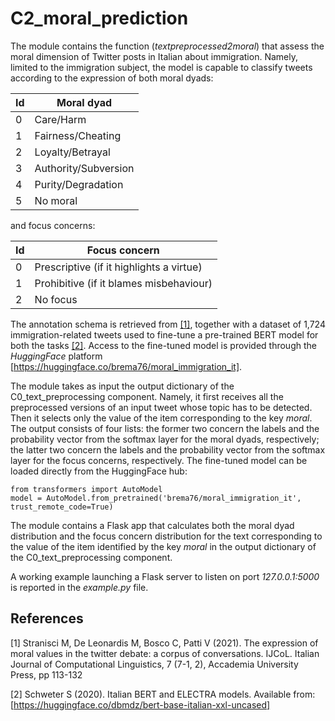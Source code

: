 # C2_moral_prediction 
The module contains the function (*textpreprocessed2moral*) that assess the moral dimension of Twitter posts in Italian about immigration. Namely, limited to the immigration subject, the model is capable to classify tweets according to the expression of both moral dyads:

| Id | Moral dyad           |
|----|----------------------|
| 0  | Care/Harm            |
| 1  | Fairness/Cheating    |
| 2  | Loyalty/Betrayal     |
| 3  | Authority/Subversion |
| 4  | Purity/Degradation   |
| 5  | No moral             |

and focus concerns:

| Id | Focus concern                            |
|----|------------------------------------------|
| 0  | Prescriptive (if it highlights a virtue) |
| 1  | Prohibitive  (if it blames misbehaviour) |
| 2  | No focus                                 |

The annotation schema is retrieved from [[1]](#1), together with a dataset of 1,724 immigration-related tweets used to fine-tune a pre-trained BERT model for both the tasks [[2]](#2).
Access to the fine-tuned model is provided through the *HuggingFace* platform [https://huggingface.co/brema76/moral_immigration_it].

The module takes as input the output dictionary of the C0_text_preprocessing component. Namely, it first receives all the preprocessed versions of an input tweet whose topic has to be detected. Then it selects only the value of the item corresponding to the key *moral*. The output consists of four lists: the former two concern the labels and the probability vector from the softmax layer for the moral dyads, respectively; the latter two concern the labels and the probability vector from the softmax layer for the focus concerns, respectively.
The fine-tuned model can be loaded directly from the HuggingFace hub: 

    from transformers import AutoModel
    model = AutoModel.from_pretrained('brema76/moral_immigration_it', trust_remote_code=True)

The module contains a Flask app that calculates both the moral dyad distribution and the focus concern distribution for the text corresponding to the value of the item identified by the key *moral* in the output dictionary of the C0_text_preprocessing component.

A working example launching a Flask server to listen on port *127.0.0.1:5000* is reported in the *example.py* file.

## References
<a id="1">[1]</a> 
Stranisci M, De Leonardis M, Bosco C, Patti V (2021). 
The expression of moral values in the twitter debate: a corpus of conversations. 
IJCoL. Italian Journal of Computational Linguistics, 7 (7-1, 2), Accademia University Press, pp 113-132

<a id="2">[2]</a> 
Schweter S (2020).
Italian BERT and ELECTRA models.
Available from: [https://huggingface.co/dbmdz/bert-base-italian-xxl-uncased]
